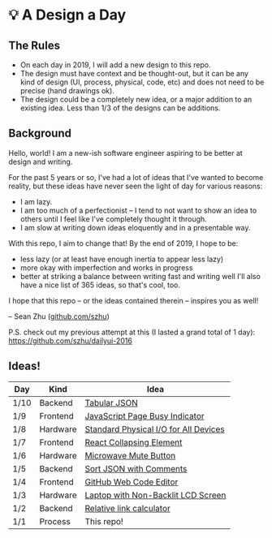 # :bulb: A Design a Day

## The Rules

- On each day in 2019, I will add a new design to this repo.
- The design must have context and be thought-out, but it can be any kind of design (UI, process, physical, code, etc) and does not need to be precise (hand drawings ok).
- The design could be a completely new idea, or a major addition to an existing idea. Less than 1/3 of the designs can be additions.

## Background

Hello, world! I am a new-ish software engineer aspiring to be better at design and writing.

For the past 5 years or so, I've had a lot of ideas that I've wanted to become reality, but these ideas have never seen the light of day for various reasons:
- I am lazy.
- I am too much of a perfectionist – I tend to not want to show an idea to others until I feel like I've completely thought it through.
- I am slow at writing down ideas eloquently and in a presentable way.

With this repo, I aim to change that! By the end of 2019, I hope to be:
- less lazy (or at least have enough inertia to appear less lazy)
- more okay with imperfection and works in progress
- better at striking a balance between writing fast and writing well 
I'll also have a nice list of 365 ideas, so that's cool, too.

I hope that this repo – or the ideas contained therein – inspires you as well!

– Sean Zhu ([github.com/szhu](https://github.com/szhu))

P.S. check out my previous attempt at this (I lasted a grand total of 1 day): https://github.com/szhu/dailyui-2016

## Ideas!

| Day  | Kind     | Idea
| ---- | -------  | ---------------------
| 1/10 | Backend  | [Tabular JSON](designs/tabular-json.md)
| 1/9  | Frontend | [JavaScript Page Busy Indicator](designs/javascript-page-busy-indicator.md)
| 1/8  | Hardware | [Standard Physical I/O for All Devices](designs/standard-physical-io-for-all-devices.md)
| 1/7  | Frontend | [React Collapsing Element](designs/react-collapsing-element.md)
| 1/6  | Hardware | [Microwave Mute Button](designs/microwave-mute-button.md)
| 1/5  | Backend  | [Sort JSON with Comments](designs/sort-json-with-comments.md)
| 1/4  | Frontend | [GitHub Web Code Editor](designs/github-web-code-editor.md)
| 1/3  | Hardware | [Laptop with Non-Backlit LCD Screen](designs/laptop-with-non-backlit-lcd-screen.md)
| 1/2  | Backend  | [Relative link calculator](designs/relative-link-calculator.md)
| 1/1  | Process  | This repo!
